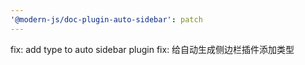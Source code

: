 ```yaml
---
'@modern-js/doc-plugin-auto-sidebar': patch
---
```


fix: add type to auto sidebar plugin
fix: 给自动生成侧边栏插件添加类型
